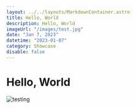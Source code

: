 ```yaml
---
layout: ../../layouts/MarkdownContainer.astro
title: Hello, World
description: Hello, World
imageUrl: "/images/test.jpg"
date: "Jan 7, 2023"
datetime: "2023-01-07"
category: Showcase
disable: false
---
```


# Hello, World

![testing](/images/test.jpg)
